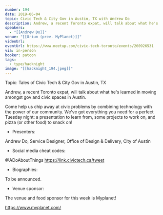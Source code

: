 ```yaml
---
number: 194
date: 2019-06-04
topic: Civic Tech & City Gov in Austin, TX with Andrew Do
description: Andrew, a recent Toronto expat, will talk about what he's learned in moving amongst gov and civic spaces in Austin.
speakers:
  - "[[Andrew Do]]"
venue: "[[Orium (prev. MyPlanet)]]"
videoUrl:
eventUrl: https://www.meetup.com/civic-tech-toronto/events/260926531
via: in-person
booker: patcon
tags:
  - type/hacknight
image: "[[hacknight_194.jpeg]]"
---
```

Topic: Tales of Civic Tech & City Gov in Austin, TX

Andrew, a recent Toronto expat, will talk about what he's learned in moving amongst gov and civic spaces in Austin.

Come help us chip away at civic problems by combining technology with the power of our community. We've got everything you need for a perfect Tuesday night: a presentation to learn from, some projects to work on, and pizza (or other food) to snack on!

+ Presenters:

Andrew Do, Service Designer, Office of Design & Delivery, City of Austin

+ Social media cheat codes:

@ADoAboutThings
https://link.civictech.ca/tweet

+ Biographies:

To be announced.

+ Venue sponsor:

The venue and food sponsor for this week is Myplanet!

https://www.myplanet.com/
